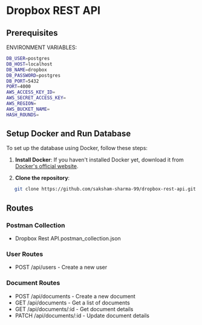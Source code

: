 # Dropbox REST API

## Prerequisites

ENVIRONMENT VARIABLES:

```bash
DB_USER=postgres
DB_HOST=localhost
DB_NAME=dropbox
DB_PASSWORD=postgres
DB_PORT=5432
PORT=4000
AWS_ACCESS_KEY_ID=
AWS_SECRET_ACCESS_KEY=
AWS_REGION=
AWS_BUCKET_NAME=
HASH_ROUNDS=
```

## Setup Docker and Run Database

To set up the database using Docker, follow these steps:

1. **Install Docker**: If you haven't installed Docker yet, download it from [Docker's official website](https://www.docker.com/get-started).

2. **Clone the repository**:

```bash
   git clone https://github.com/saksham-sharma-99/dropbox-rest-api.git && cd dropbox-rest-api && docker-compose up -d
```

## Routes

### Postman Collection

- Dropbox Rest API.postman_collection.json

### User Routes

- POST /api/users - Create a new user

### Document Routes

- POST /api/documents - Create a new document
- GET /api/documents - Get a list of documents
- GET /api/documents/:id - Get document details
- PATCH /api/documents/:id - Update document details